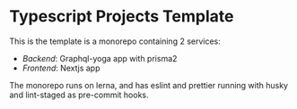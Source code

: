 # Typescript Projects Template

This is the template is a monorepo containing 2 services:
- *Backend*: Graphql-yoga app with prisma2
- *Frontend*: Nextjs app

The monorepo runs on lerna, and has eslint and prettier running with husky and lint-staged as pre-commit hooks.
